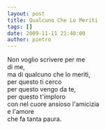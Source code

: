 ```yaml
---
layout: post
title: Qualcuno Che Lo Meriti
tags: []
date: 2009-11-11 21:40:00
author: pietro
---
```

Non voglio scrivere per me<br/>di me,<br/>ma di qualcuno che lo meriti,<br/>per questo ti cerco<br/>per questo vengo da te,<br/>per questo t'imploro<br/>con nel cuore ansioso l'amicizia<br/>e l'amore<br/>che fa tanta paura.
